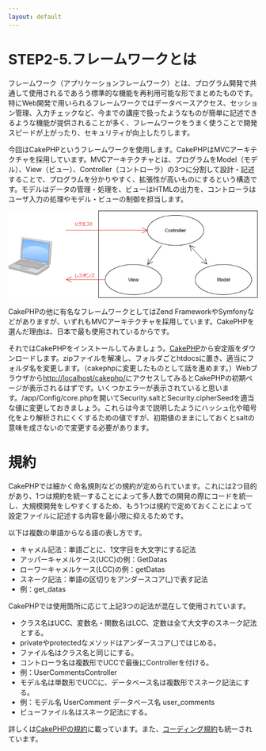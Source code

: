 ```yaml
---
layout: default
---
```

# STEP2-5.フレームワークとは

フレームワーク（アプリケーションフレームワーク）とは、プログラム開発で共通して使用されるであろう標準的な機能を再利用可能な形でまとめたものです。特にWeb開発で用いられるフレームワークではデータベースアクセス、セッション管理、入力チェックなど、今までの講座で扱ったようなものが簡単に記述できるような機能が提供されることが多く、フレームワークをうまく使うことで開発スピードが上がったり、セキュリティが向上したりします。

今回はCakePHPというフレームワークを使用します。CakePHPはMVCアーキテクチャを採用しています。MVCアーキテクチャとは、プログラムをModel（モデル）、View（ビュー）、Controller（コントローラ）の3つに分割して設計・記述することで、プログラムを分かりやすく、拡張性が高いものにするという構造です。モデルはデータの管理・処理を、ビューはHTMLの出力を、コントローラはユーザ入力の処理やモデル・ビューの制御を担当します。

![](../images/2_5_1.png)

CakePHPの他に有名なフレームワークとしてはZend FrameworkやSymfonyなどがありますが、いずれもMVCアーキテクチャを採用しています。CakePHPを選んだ理由は、日本で最も使用されているからです。

それではCakePHPをインストールしてみましょう。[CakePHP](http://cakephp.jp/)から安定版をダウンロードします。zipファイルを解凍し、フォルダごとhtdocsに置き、適当にフォルダ名を変更します。（cakephpに変更したものとして話を進めます。）Webブラウザから[http://localhost/cakephp/](http://localhost/cakephp/)にアクセスしてみるとCakePHPの初期ページが表示されるはずです。いくつかエラーが表示されていると思います。/app/Config/core.phpを開いてSecurity.saltとSecurity.cipherSeedを適当な値に変更しておきましょう。これらは今まで説明したようにハッシュ化や暗号化をより解析されにくくするための値ですが、初期値のままにしておくとsaltの意味を成さないので変更する必要があります。

# 規約
CakePHPでは細かく命名規則などの規約が定められています。これには2つ目的があり、1つは規約を統一することによって多人数での開発の際にコードを統一し、大規模開発をしやすくするため、もう1つは規約で定めておくことによって設定ファイルに記述する内容を最小限に抑えるためです。

以下は複数の単語からなる語の表し方です。

* キャメル記法：単語ごとに、1文字目を大文字にする記法
 * アッパーキャメルケース(UCC)の例：GetDatas
 * ローワーキャメルケース(LCC)の例：getDatas
* スネーク記法：単語の区切りをアンダースコア(_)で表す記法
 * 例：get_datas

CakePHPでは使用箇所に応じて上記3つの記法が混在して使用されています。

* クラス名はUCC、変数名・関数名はLCC、定数は全て大文字のスネーク記法とする。
* privateやprotectedなメソッドはアンダースコア(_)ではじめる。
* ファイル名はクラス名と同じにする。
* コントローラ名は複数形でUCCで最後にControllerを付ける。
 * 例：UserCommentsController
* モデル名は単数形でUCCに、データベース名は複数形でスネーク記法にする。
 * 例：モデル名 UserComment データベース名 user_comments
* ビューファイル名はスネーク記法にする。

詳しくは[CakePHPの規約](http://book.cakephp.org/2.0/ja/getting-started/cakephp-conventions.html)に載っています。また、[コーディング規約](http://book.cakephp.org/2.0/ja/contributing/cakephp-coding-conventions.html)も統一されています。